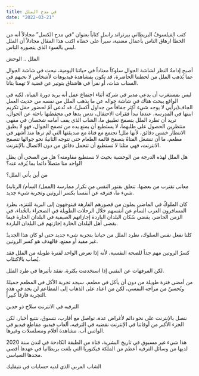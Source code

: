 ```yaml
---
title: في مدح الملل
date: "2022-03-21"
---
```

كتب الفيلسوفُ البريطاني بيرتراند راسل كتاباً بعنوان “في مدح الكسل” مجادلاً أنه من الخطأ ارهاق الناس بأعمال مضنية، سيراً على خطاه اكتب هذا المقال مجادلاً أن الملل ليس بالسوء الذي يتصوره الناس.

الملل .. الوحش

أصبح إدامةُ النظر لشاشة الجوال سلوكاً معتاداً في حياتنا اليومية، نبحث في شاشة الجوال عما يُذهب الملل من لحظتنا الحاضرة، قد تكون بمشاهدة فيديوهات لأشخاص لا نحبهم في السناب شات، أو نقرأ في هاشتاق بتوتير عن قضية لا تهمنا بتاتا.

ليس بمستغرب أن يدعي مدير في شركة  أثناء اجتماع عمل أنه يريد دورة المياه، لكنه في الواقع يبحث هناك في شاشة جواله عن ما يذهب الملل من نفسه من حديث العمل الجاف(برأيي لا يوجد شيء أكثر جفافاً من جداول أكسل)، قد تُدعى أمٌ لحضور حفل تكريم ابنتها في المدرسة، عندما تبدأُ  فقرات الاحتفال، تدس يدها في محفظتها باحثة عن الجوال، تريد أن تطرد الملل بتصفح تطبيق ما، الشاب الذي يقف أمامه شخصان في  مقهى منتظرين الحصول على طلبهما، لا يستطيع أن يمنع يده من تصفح الجوال، فهو لا يطيق الانتظار خمس دقائق، لأنها ملل!
تجتمع مع فتاة مع صديقتها التي لم ترها منذ أشهر في مطعم، ما أن تنشغل الفتاةُ بتصفح قائمة الطعام حتى تتوجه الثانيةُ نحو جوالها تتصفح الانترنت، فهي مثلنا لا تستطيع أن تتحمل دقائق من دون الاتصال بالإنترنت.

هل الملل لهذه الدرجة من الوحشية بحيث لا نستطيع مقاومته؟  هل من الصحي أن يظل الواحد منا متصلاً دائما بما يُرفه عنه؟

من أين يأتي الملل؟

(الممل/ السأم/ الرتابة) معاني تقترب من بعضها، تتعلق بفتور النفس من تكرار ممارسة شيء ما، فنرفه عن أنفسنا بكسر الروتين وتجربة شيء جديد.

كان الملوكُ في الماضي يملون من قصورهم الفارهة فيتوجهون إلى البرية للتنزه، يطرد المسافرون العرب السأم عن أنفسهم خلال الرحلات الطويلة في الصحراء بالحُداء، في الزمن الحاضر، يقضي سُكان البلدان الباردة إجازاتهم الصيفية في البلدان الحارة فيما يقضي أهل البلدان الحارة إجازتهم في البلدان الباردة.

كلنا نفعل نفس السلوك، نطرد الملل من حياتنا بتجربة شيء جديد حتى لو كان هذا الجديدُ غير مفيد أو ممتع، فالهدف هو كسر الروتين.

كسرُ الروتين مهم جداً للصحة النفسية، لأنه إذا تعرض الواحد لفترة طويلة من الملل فقد يُصاب بالاكتئاب.

لكن المرفهات عن النفس إذا استخدمت بكثرة، تفقد تأثيرها في طرد الملل.

من أمضى فترة طويلة من دون أن يأكل في مطعم، سيجد تجربة الأكل في المطعم جميلةً وتُحسنُ من مزاجه النفسي، لكن من اعتاد على الذهاب إلى المطاعم لن يجد في هذه التجربة فارقاً كبيراً.

الترفيه في الانترنت سلاح ذو حدين

نتصل بالإنترنت على نحو دائم لأغراض عدة، تواصل مع أقارب، نتسوق، نتتبع أخبار، لكن الجزء الأكبر من أوقاتنا في الإنترنت نقضيه في الترفيه، ألعاب فيديو، مقاطع فيديو في الواتس أب، مشاهدة أفلام ومسلسلات وغيرها.

هذا شيء غير مسبوق في تاريخ البشرية، فتاة من الطبقة الكادحة في لندن سنة 2020 لديها من وسائل الترفيه أعظم من الملكة فيكتوريا التي بلغت بريطانيا في عهدها أقصى مجدها السياسي.

الشاب العربي الذي لديه حسابات في نتيفليك
